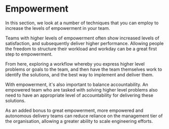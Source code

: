 # Empowerment

In this section, we look at a number of techniques that you can employ to increase the levels of empowerment in your team.

Teams with higher levels of empowerment often show increased levels of satisfaction, and subsequently deliver higher performance. Allowing people the freedom to structure their workload and workday can be a great first step to empowerment.

From here, exploring a workflow whereby you express higher level problems or goals to the team, and then have the team themselves work to identify the solutions, and the best way to implement and deliver them.

With empowerment, it's also important to balance accountability. An empowered team who are tasked with solving higher level problems also need to have an appropriate level of accountability for delivering these solutions.

As an added bonus to great empowerment, more empowered and autonomous delivery teams can reduce reliance on the management tier of the organisation, allowing a greater ability to scale engineering efforts.
